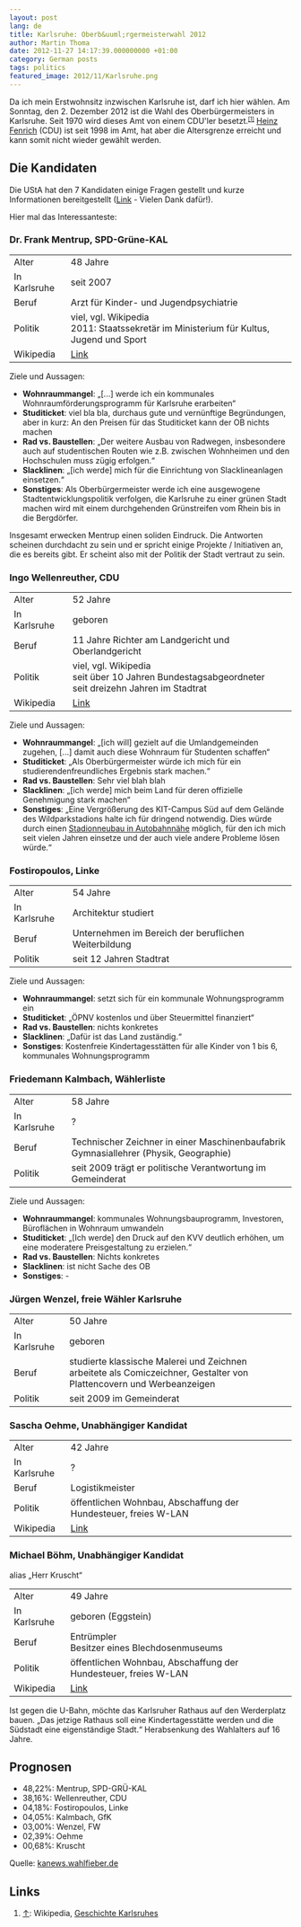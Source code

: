 ```yaml
---
layout: post
lang: de
title: Karlsruhe: Oberb&uuml;rgermeisterwahl 2012
author: Martin Thoma
date: 2012-11-27 14:17:39.000000000 +01:00
category: German posts
tags: politics
featured_image: 2012/11/Karlsruhe.png
---
```

Da ich mein Erstwohnsitz inzwischen Karlsruhe ist, darf ich hier w&auml;hlen. Am Sonntag, den 2. Dezember 2012 ist die Wahl des Oberb&uuml;rgermeisters in Karlsruhe. Seit 1970 wird dieses Amt von einem CDU'ler besetzt.<small><sup><a href="#ref1" name="anchor1">[1]</a></sup></small> <a href="http://de.wikipedia.org/wiki/Heinz_Fenrich">Heinz Fenrich</a> (CDU) ist seit 1998 im Amt, hat aber die Altersgrenze erreicht und kann somit nicht wieder gew&auml;hlt werden.

<h2>Die Kandidaten</h2>
Die UStA hat den 7 Kandidaten einige Fragen gestellt und kurze Informationen bereitgestellt (<a href="http://www.usta.de/wiki/buergermeisterwahl2012">Link</a> - Vielen Dank daf&uuml;r!).

Hier mal das Interessanteste:

<h3>Dr. Frank Mentrup, SPD-Gr&uuml;ne-KAL</h3>
<table class="wikitable">
  <tr><td>Alter</td><td>48 Jahre</td></tr>
  <tr><td>In Karlsruhe</td><td>seit 2007</td></tr>
  <tr><td>Beruf</td><td>Arzt f&uuml;r Kinder- und Jugendpsychiatrie</td></tr>
  <tr><td>Politik</td><td>viel, vgl. Wikipedia<br/>2011: Staatssekret&auml;r im Ministerium f&uuml;r Kultus, Jugend und Sport</td></tr>
  <tr><td>Wikipedia</td><td><a href="http://de.wikipedia.org/wiki/Frank_Mentrup">Link</a></td></tr>
</table>

Ziele und Aussagen:
<ul>
  <li><strong>Wohnraummangel</strong>: &bdquo;[...] werde ich ein kommunales Wohnraumf&ouml;rderungsprogramm f&uuml;r Karlsruhe erarbeiten&ldquo;</li>
  <li><strong>Studiticket</strong>: viel bla bla, durchaus gute und vern&uuml;nftige Begr&uuml;ndungen, aber in kurz: An den Preisen f&uuml;r das Studiticket kann der OB nichts machen</li>
  <li><strong>Rad vs. Baustellen</strong>: &bdquo;Der weitere Ausbau von Radwegen, insbesondere auch auf studentischen Routen wie z.B. zwischen Wohnheimen und den Hochschulen muss z&uuml;gig erfolgen.&ldquo;</li>
  <li><strong>Slacklinen</strong>: &bdquo;[ich werde] mich f&uuml;r die Einrichtung von Slacklineanlagen einsetzen.&ldquo;</li>
  <li><strong>Sonstiges</strong>: Als Oberb&uuml;rgermeister werde ich eine ausgewogene Stadtentwicklungspolitik verfolgen, die Karlsruhe zu einer gr&uuml;nen Stadt machen wird mit einem durchgehenden Gr&uuml;nstreifen vom Rhein bis in die Bergd&ouml;rfer.</li>
</ul>

Insgesamt erwecken Mentrup einen soliden Eindruck. Die Antworten scheinen durchdacht zu sein und er spricht einige Projekte / Initiativen an, die es bereits gibt. Er scheint also mit der Politik der Stadt vertraut zu sein.

<h3>Ingo Wellenreuther, CDU</h3>
<table class="wikitable">
  <tr><td>Alter</td><td>52 Jahre</td></tr>
  <tr><td>In Karlsruhe</td><td>geboren</td></tr>
  <tr><td>Beruf</td><td>11 Jahre Richter am Landgericht und Oberlandgericht</td></tr>
  <tr><td>Politik</td><td>viel, vgl. Wikipedia<br/>seit &uuml;ber 10 Jahren Bundestagsabgeordneter<br/>seit dreizehn Jahren im Stadtrat</td></tr>
  <tr><td>Wikipedia</td><td><a href="http://de.wikipedia.org/wiki/Ingo_Wellenreuther">Link</a></td></tr>
</table>

Ziele und Aussagen:
<ul>
  <li><strong>Wohnraummangel</strong>: &bdquo;[ich will] gezielt auf die Umlandgemeinden zugehen, [...] damit auch diese Wohnraum f&uuml;r Studenten schaffen&ldquo;</li>
  <li><strong>Studiticket</strong>: &bdquo;Als Oberb&uuml;rgermeister w&uuml;rde ich mich f&uuml;r ein studierendenfreundliches Ergebnis stark machen.&ldquo;</li>
  <li><strong>Rad vs. Baustellen</strong>: Sehr viel blah blah</li>
  <li><strong>Slacklinen</strong>: &bdquo;[ich werde] mich beim Land f&uuml;r deren offizielle Genehmigung stark machen&ldquo;</li>
  <li><strong>Sonstiges</strong>: &bdquo;Eine Vergr&ouml;&szlig;erung des KIT-Campus S&uuml;d auf dem Gel&auml;nde des Wildparkstadions halte ich f&uuml;r dringend notwendig. Dies w&uuml;rde durch einen <u>Stadionneubau in Autobahnn&auml;he</u> m&ouml;glich, f&uuml;r den ich mich seit vielen Jahren einsetze und der auch viele andere Probleme l&ouml;sen w&uuml;rde.&ldquo;</li>
</ul>

<h3>Fostiropoulos, Linke</h3>
<table class="wikitable">
  <tr><td>Alter</td><td>54 Jahre</td></tr>
  <tr><td>In Karlsruhe</td><td>Architektur studiert</td></tr>
  <tr><td>Beruf</td><td>Unternehmen im Bereich der beruflichen Weiterbildung</td></tr>
  <tr><td>Politik</td><td>seit 12 Jahren Stadtrat</td></tr>
</table>

Ziele und Aussagen:
<ul>
  <li><strong>Wohnraummangel</strong>: setzt sich f&uuml;r ein kommunale Wohnungsprogramm ein</li>
  <li><strong>Studiticket</strong>: &bdquo;&Ouml;PNV kostenlos und &uuml;ber Steuermittel finanziert&ldquo;</li>
  <li><strong>Rad vs. Baustellen</strong>: nichts konkretes</li>
  <li><strong>Slacklinen</strong>: &bdquo;Daf&uuml;r ist das Land zust&auml;ndig.&ldquo;</li>
  <li><strong>Sonstiges</strong>: Kostenfreie Kindertagesst&auml;tten f&uuml;r alle Kinder von 1 bis 6, kommunales Wohnungsprogramm</li>
</ul>

<h3>Friedemann Kalmbach, W&auml;hlerliste</h3>
<table class="wikitable">
  <tr><td>Alter</td><td>58 Jahre</td></tr>
  <tr><td>In Karlsruhe</td><td>?</td></tr>
  <tr><td>Beruf</td><td>Technischer Zeichner in einer Maschinenbaufabrik<br/>Gymnasiallehrer (Physik, Geographie)</td></tr>
  <tr><td>Politik</td><td>seit 2009 tr&auml;gt er politische Verantwortung im Gemeinderat</td></tr>
</table>

Ziele und Aussagen:
<ul>
  <li><strong>Wohnraummangel</strong>: kommunales Wohnungsbauprogramm, Investoren, B&uuml;rofl&auml;chen in Wohnraum umwandeln</li>
  <li><strong>Studiticket</strong>: &bdquo;[Ich werde] den Druck auf den KVV deutlich erh&ouml;hen, um eine moderatere Preisgestaltung zu erzielen.&ldquo;</li>
  <li><strong>Rad vs. Baustellen</strong>: Nichts konkretes</li>
  <li><strong>Slacklinen</strong>: ist nicht Sache des OB</li>
  <li><strong>Sonstiges</strong>: -</li>
</ul>

<h3>J&uuml;rgen Wenzel, freie W&auml;hler Karlsruhe</h3>
<table class="wikitable">
  <tr><td>Alter</td><td>50 Jahre</td></tr>
  <tr><td>In Karlsruhe</td><td>geboren</td></tr>
  <tr><td>Beruf</td><td>studierte klassische Malerei und Zeichnen<br/>arbeitete als Comiczeichner, Gestalter von Plattencovern und Werbeanzeigen</td></tr>
  <tr><td>Politik</td><td>seit 2009 im Gemeinderat</td></tr>
</table>

<h3>Sascha Oehme, Unabh&auml;ngiger Kandidat</h3>
<table class="wikitable">
  <tr><td>Alter</td><td>42 Jahre</td></tr>
  <tr><td>In Karlsruhe</td><td>?</td></tr>
  <tr><td>Beruf</td><td>Logistikmeister</td></tr>
  <tr><td>Politik</td><td>&ouml;ffentlichen Wohnbau, Abschaffung der Hundesteuer, freies W-LAN</td></tr>
  <tr><td>Wikipedia</td><td><a href="http://de.wikipedia.org/wiki/Ingo_Wellenreuther">Link</a></td></tr>
</table>

<h3>Michael B&ouml;hm, Unabh&auml;ngiger Kandidat</h3>
alias &bdquo;Herr Kruscht&ldquo;
<table class="wikitable">
  <tr><td>Alter</td><td>49 Jahre</td></tr>
  <tr><td>In Karlsruhe</td><td>geboren (Eggstein)</td></tr>
  <tr><td>Beruf</td><td>Entr&uuml;mpler<br/>Besitzer eines Blechdosenmuseums</td></tr>
  <tr><td>Politik</td><td>&ouml;ffentlichen Wohnbau, Abschaffung der Hundesteuer, freies W-LAN</td></tr>
  <tr><td>Wikipedia</td><td><a href="http://de.wikipedia.org/wiki/Ingo_Wellenreuther">Link</a></td></tr>
</table>

Ist gegen die U-Bahn, m&ouml;chte das Karlsruher Rathaus auf den Werderplatz bauen.
&bdquo;Das jetzige Rathaus soll eine Kindertagesst&auml;tte werden und die S&uuml;dstadt eine eigenst&auml;ndige Stadt.&ldquo;
Herabsenkung des Wahlalters auf 16 Jahre.

<h2>Prognosen</h2>
<ul>
  <li>48,22%: Mentrup, SPD-GR&Uuml;-KAL</li>
  <li>38,16%: Wellenreuther, CDU</li>
  <li>04,18%: Fostiropoulos, Linke</li>
  <li>04,05%: Kalmbach, GfK</li>
  <li>03,00%: Wenzel, FW</li>
  <li>02,39%: Oehme</li>
  <li>00,68%: Kruscht</li>
</ul>
Quelle: <a href="http://ka-news.wahlfieber.de/de_du/markt/D-2012-KA-BM1--oberburgermeisterwahlen-in-karlsruhe-2012/">kanews.wahlfieber.de</a>

<h2>Links</h2>
<ol>
  <li><a name="ref1" href="#anchor1">&uarr;</a>: Wikipedia, <a href="http://de.wikipedia.org/wiki/Geschichte_Karlsruhes#.28Ober-.29B.C3.BCrgermeister">Geschichte Karlsruhes</a></li>
</ol>
